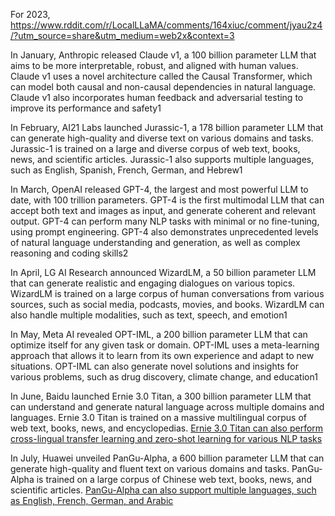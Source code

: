 For 2023, https://www.rddit.com/r/LocalLLaMA/comments/164xiuc/comment/jyau2z4/?utm_source=share&utm_medium=web2x&context=3

In January, Anthropic released Claude v1, a 100 billion parameter LLM that aims to be more interpretable, robust, and aligned with human values. Claude v1 uses a novel architecture called the Causal Transformer, which can model both causal and non-causal dependencies in natural language. Claude v1 also incorporates human feedback and adversarial testing to improve its performance and safety1

In February, AI21 Labs launched Jurassic-1, a 178 billion parameter LLM that can generate high-quality and diverse text on various domains and tasks. Jurassic-1 is trained on a large and diverse corpus of web text, books, news, and scientific articles. Jurassic-1 also supports multiple languages, such as English, Spanish, French, German, and Hebrew1

In March, OpenAI released GPT-4, the largest and most powerful LLM to date, with 100 trillion parameters. GPT-4 is the first multimodal LLM that can accept both text and images as input, and generate coherent and relevant output. GPT-4 can perform many NLP tasks with minimal or no fine-tuning, using prompt engineering. GPT-4 also demonstrates unprecedented levels of natural language understanding and generation, as well as complex reasoning and coding skills2

In April, LG AI Research announced WizardLM, a 50 billion parameter LLM that can generate realistic and engaging dialogues on various topics. WizardLM is trained on a large corpus of human conversations from various sources, such as social media, podcasts, movies, and books. WizardLM can also handle multiple modalities, such as text, speech, and emotion1

In May, Meta AI revealed OPT-IML, a 200 billion parameter LLM that can optimize itself for any given task or domain. OPT-IML uses a meta-learning approach that allows it to learn from its own experience and adapt to new situations. OPT-IML can also generate novel solutions and insights for various problems, such as drug discovery, climate change, and education1

In June, Baidu launched Ernie 3.0 Titan, a 300 billion parameter LLM that can understand and generate natural language across multiple domains and languages. Ernie 3.0 Titan is trained on a massive multilingual corpus of web text, books, news, and encyclopedias. [Ernie 3.0 Titan can also perform cross-lingual transfer learning and zero-shot learning for various NLP tasks](https://edgeservices.bing.com/edgesvc/chat?udsframed=1&form=SHORUN&clientscopes=chat,noheader,channelstable,&shellsig=bd5b3e116a4613e0a2602091995323ccd276aa47&setlang=en-US&lightschemeovr=1#)

In July, Huawei unveiled PanGu-Alpha, a 600 billion parameter LLM that can generate high-quality and fluent text on various domains and tasks. PanGu-Alpha is trained on a large corpus of Chinese web text, books, news, and scientific articles. [PanGu-Alpha can also support multiple languages, such as English, French, German, and Arabic](https://edgeservices.bing.com/edgesvc/chat?udsframed=1&form=SHORUN&clientscopes=chat,noheader,channelstable,&shellsig=bd5b3e116a4613e0a2602091995323ccd276aa47&setlang=en-US&lightschemeovr=1#)
